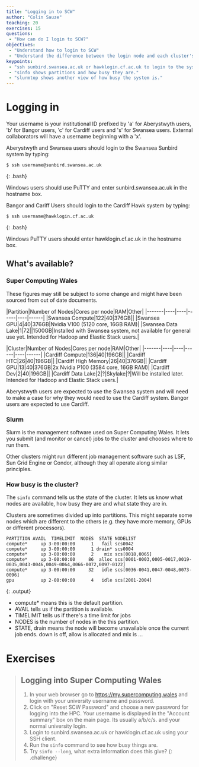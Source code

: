```yaml
---
title: "Logging in to SCW"
author: "Colin Sauze"
teaching: 20
exercises: 15
questions:
 - "How can do I login to SCW?"
objectives: 
 - "Understand how to login to SCW"
 - "Understand the difference between the login node and each cluster's head node."
keypoints:
 - "ssh sunbird.swansea.ac.uk or hawklogin.cf.ac.uk to login to the system"
 - "sinfo shows partitions and how busy they are."
 - "slurmtop shows another view of how busy the system is."
---
```




# Logging in 

Your username is your institutional ID prefixed by 'a' for Aberystwyth users, 'b' for Bangor users, 'c' for Cardiff users and 's' for Swansea users. External collaborators will have a username beginning with a 'x'. 

Aberystwyth and Swansea users should login to the Swansea Sunbird system by typing:

~~~
$ ssh username@sunbird.swansea.ac.uk
~~~
{: .bash}

Windows users should use PuTTY and enter sunbird.swansea.ac.uk in the hostname box. 


Bangor and Cariff Users should login to the Cardiff Hawk system by typing:

~~~
$ ssh username@hawklogin.cf.ac.uk
~~~
{: .bash}

Windows PuTTY users should enter hawklogin.cf.ac.uk in the hostname box. 


## What's available?

### Super Computing Wales

These figures may still be subject to some change and might have been sourced from out of date documents. 

|Partition|Number of Nodes|Cores per node|RAM|Other|
|-------|----|----|------|----|------|
|Swansea Compute|122|40|376GB||
|Swansea GPU|4|40|376GB|Nvidia V100 (5120 core, 16GB RAM)|
|Swansea Data Lake|1|72||1500GB|Installed with Swansea system, not available for general use yet. Intended for Hadoop and Elastic Stack users.|


|Cluster|Number of Nodes|Cores per node|RAM|Other|
|-------|----|----|------|----|------|
|Cardiff Compute|136|40|196GB||
|Cardiff HTC|26|40|196GB||
|Cardiff High Memory|26|40|376GB||
|Cardiff GPU|13|40|376GB|2x Nvidia P100 (3584 core, 16GB RAM)|
|Cardiff Dev|2|40|196GB||
|Cardiff Data Lake|2|?|Skylake|?|Will be installed later. Intended for Hadoop and Elastic Stack users.|

Aberystwyth users are expected to use the Swansea system and will need to make a case for why they would need to use the Cardiff system. Bangor users are expected to use Cardiff.


### Slurm

Slurm is the management software used on Super Computing Wales. It lets you submit (and monitor or cancel) jobs to the cluster and chooses where to run them. 

Other clusters might run different job management software such as LSF, Sun Grid Engine or Condor, although they all operate along similar principles.


### How busy is the cluster?

The ```sinfo``` command tells us the state of the cluster. It lets us know what nodes are available, how busy they are and what state they are in. 

Clusters are sometimes divided up into partitions. This might separate some nodes which are different to the others (e.g. they have more memory, GPUs or different processors). 

~~~
PARTITION AVAIL  TIMELIMIT  NODES  STATE NODELIST
compute*     up 3-00:00:00      1   fail scs0042
compute*     up 3-00:00:00      1 drain* scs0004
compute*     up 3-00:00:00      2    mix scs[0018,0065]
compute*     up 3-00:00:00     86  alloc scs[0001-0003,0005-0017,0019-0035,0043-0046,0049-0064,0066-0072,0097-0122]
compute*     up 3-00:00:00     32   idle scs[0036-0041,0047-0048,0073-0096]
gpu          up 2-00:00:00      4   idle scs[2001-2004]
~~~
{: .output}

 * compute* means this is the default partition. 
 * AVAIL tells us if the partition is available.
 * TIMELIMIT tells us if there's a time limit for jobs
 * NODES is the number of nodes in the this partition.
 * STATE, drain means the node will become unavailable once the current job ends. down is off, allow is allocated and mix is ...



# Exercises

> ## Logging into Super Computing Wales
> 1. In your web browser go to https://my.supercomputing.wales and login with your university username and password. 
> 2. Click on "Reset SCW Password" and choose a new password for logging into the HPC. Your username is displayed in the "Account summary" box on the main page. Its usually a/b/c/s. and your normal university login.
> 3. Login to sunbird.swansea.ac.uk or hawklogin.cf.ac.uk using your SSH client.
> 4. Run the `sinfo` command to see how busy things are.
> 5. Try `sinfo --long`, what extra information does this give?
{: .challenge}

